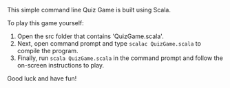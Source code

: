 This simple command line Quiz Game is built using Scala.

To play this game yourself:
1) Open the src folder that contains 'QuizGame.scala'. 		
2) Next, open command prompt and type `scalac QuizGame.scala` to compile the program.
3) Finally, run `scala QuizGame.scala` in the command prompt and follow the on-screen instructions to play.

Good luck and have fun!
